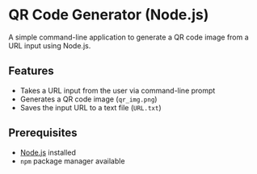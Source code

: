 # QR Code Generator (Node.js)

A simple command-line application to generate a QR code image from a URL input using Node.js.

## Features

- Takes a URL input from the user via command-line prompt
- Generates a QR code image (`qr_img.png`)
- Saves the input URL to a text file (`URL.txt`)

## Prerequisites

- [Node.js](https://nodejs.org/) installed
- `npm` package manager available




